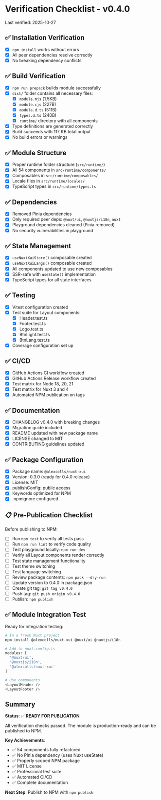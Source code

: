 # Verification Checklist - v0.4.0

Last verified: 2025-10-27

## ✅ Installation Verification

- [x] `npm install` works without errors
- [x] All peer dependencies resolve correctly
- [x] No breaking dependency conflicts

## ✅ Build Verification

- [x] `npm run prepack` builds module successfully
- [x] `dist/` folder contains all necessary files:
  - [x] `module.mjs` (1.5KB)
  - [x] `module.cjs` (227B)
  - [x] `module.d.ts` (511B)
  - [x] `types.d.ts` (240B)
  - [x] `runtime/` directory with all components
- [x] Type definitions are generated correctly
- [x] Build succeeds with 117 KB total output
- [x] No build errors or warnings

## ✅ Module Structure

- [x] Proper runtime folder structure (`src/runtime/`)
- [x] All 54 components in `src/runtime/components/`
- [x] Composables in `src/runtime/composables/`
- [x] Locale files in `src/runtime/locales/`
- [x] TypeScript types in `src/runtime/types.ts`

## ✅ Dependencies

- [x] Removed Pinia dependencies
- [x] Only required peer deps: `@nuxt/ui`, `@nuxtjs/i18n`, `nuxt`
- [x] Playground dependencies cleaned (Pinia removed)
- [x] No security vulnerabilities in playground

## ✅ State Management

- [x] `useNuxtXuiStore()` composable created
- [x] `useNuxtXuiLangs()` composable created
- [x] All components updated to use new composables
- [x] SSR-safe with `useState()` implementation
- [x] TypeScript types for all state interfaces

## ✅ Testing

- [x] Vitest configuration created
- [x] Test suite for Layout components:
  - [x] Header.test.ts
  - [x] Footer.test.ts
  - [x] Logo.test.ts
  - [x] BtnLight.test.ts
  - [x] BtnLang.test.ts
- [x] Coverage configuration set up

## ✅ CI/CD

- [x] GitHub Actions CI workflow created
- [x] GitHub Actions Release workflow created
- [x] Test matrix for Node 18, 20, 21
- [x] Test matrix for Nuxt 3 and 4
- [x] Automated NPM publication on tags

## ✅ Documentation

- [x] CHANGELOG v0.4.0 with breaking changes
- [x] Migration guide included
- [x] README updated with new package name
- [x] LICENSE changed to MIT
- [x] CONTRIBUTING guidelines updated

## ✅ Package Configuration

- [x] Package name: `@alexcolls/nuxt-xui`
- [x] Version: 0.3.0 (ready for 0.4.0 release)
- [x] License: MIT
- [x] publishConfig: public access
- [x] Keywords optimized for NPM
- [x] .npmignore configured

## 📋 Pre-Publication Checklist

Before publishing to NPM:

- [ ] Run `npm test` to verify all tests pass
- [ ] Run `npm run lint` to verify code quality
- [ ] Test playground locally: `npm run dev`
- [ ] Verify all Layout components render correctly
- [ ] Test state management functionality
- [ ] Test theme switching
- [ ] Test language switching
- [ ] Review package contents: `npm pack --dry-run`
- [ ] Update version to 0.4.0 in package.json
- [ ] Create git tag: `git tag v0.4.0`
- [ ] Push tag: `git push origin v0.4.0`
- [ ] Publish: `npm publish`

## ✅ Module Integration Test

Ready for integration testing:

```bash
# In a fresh Nuxt project
npm install @alexcolls/nuxt-xui @nuxt/ui @nuxtjs/i18n

# Add to nuxt.config.ts
modules: [
  '@nuxt/ui',
  '@nuxtjs/i18n',
  '@alexcolls/nuxt-xui'
]

# Use components
<LayoutHeader />
<LayoutFooter />
```

## Summary

**Status**: ✅ **READY FOR PUBLICATION**

All verification checks passed. The module is production-ready and can be published to NPM.

**Key Achievements**:
- ✅ 54 components fully refactored
- ✅ No Pinia dependency (uses Nuxt useState)
- ✅ Properly scoped NPM package
- ✅ MIT License
- ✅ Professional test suite
- ✅ Automated CI/CD
- ✅ Complete documentation

**Next Step**: Publish to NPM with `npm publish`
